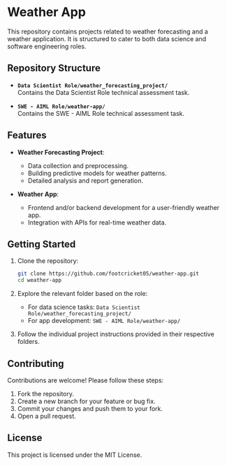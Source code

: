 # Weather App

This repository contains projects related to weather forecasting and a weather application. It is structured to cater to both data science and software engineering roles.

## Repository Structure

- **`Data Scientist Role/weather_forecasting_project/`**  
  Contains the Data Scientist Role technical assessment task.

- **`SWE - AIML Role/weather-app/`**  
  Contains the SWE - AIML Role technical assessment task.

## Features

- **Weather Forecasting Project**:
  - Data collection and preprocessing.
  - Building predictive models for weather patterns.
  - Detailed analysis and report generation.

- **Weather App**:
  - Frontend and/or backend development for a user-friendly weather app.
  - Integration with APIs for real-time weather data.

## Getting Started

1. Clone the repository:
   ```bash
   git clone https://github.com/footcricket05/weather-app.git
   cd weather-app
   ```

2. Explore the relevant folder based on the role:
   - For data science tasks: `Data Scientist Role/weather_forecasting_project/`
   - For app development: `SWE - AIML Role/weather-app/`

3. Follow the individual project instructions provided in their respective folders.

## Contributing

Contributions are welcome! Please follow these steps:

1. Fork the repository.
2. Create a new branch for your feature or bug fix.
3. Commit your changes and push them to your fork.
4. Open a pull request.

## License

This project is licensed under the MIT License.
